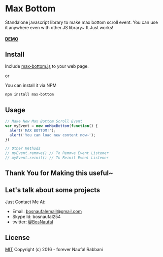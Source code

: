 # Max Bottom
Standalone javascript library to make max bottom scroll event. You can use it anywhere even with other JS library~ It Just works!

#### [DEMO](https://bosnaufal.github.io/max-bottom)

## Install
Include [max-bottom.js](./max-bottom.min.js) to your web page.

or

You can install it via NPM
```bash
npm install max-bottom
```


## Usage
```javascript
// Make New Max Bottom Scroll Event
var myEvent = new onMaxBottom(function() {
  alert('MAX BOTTOM!');
  alert('You can load new content now~');
})

// Other Methods
// myEvent.remove() // To Remove Event Listener
// myEvent.reinit() // To Reinit Event Listener

```

## Thank You for Making this useful~

## Let's talk about some projects
Just Contact Me At:
- Email: [bosnaufalemail@gmail.com](mailto:bosnaufalemail@gmail.com)
- Skype Id: bosnaufal254
- twitter: [@BosNaufal](https://twitter.com/BosNaufal)

## License
[MIT](http://opensource.org/licenses/MIT)
Copyright (c) 2016 - forever Naufal Rabbani
